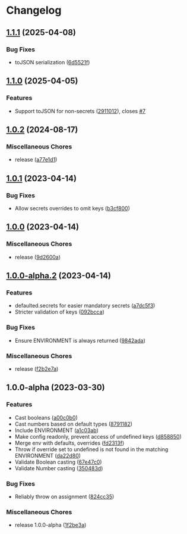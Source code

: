 # Changelog

## [1.1.1](https://github.com/alecperkins/defaulted/compare/v1.1.0...v1.1.1) (2025-04-08)


### Bug Fixes

* toJSON serialization ([6d5521f](https://github.com/alecperkins/defaulted/commit/6d5521fc0d7055837aa4bc544cfac85e24bcc2bc))

## [1.1.0](https://github.com/alecperkins/defaulted/compare/v1.0.2...v1.1.0) (2025-04-05)


### Features

* Support toJSON for non-secrets ([2911012](https://github.com/alecperkins/defaulted/commit/2911012fdbf690c2f3e45039ccac2d6424e93e78)), closes [#7](https://github.com/alecperkins/defaulted/issues/7)

## [1.0.2](https://github.com/alecperkins/defaulted/compare/v1.0.1...v1.0.2) (2024-08-17)


### Miscellaneous Chores

* release ([a77e1d1](https://github.com/alecperkins/defaulted/commit/a77e1d1a267eacfbe65b366081aaadb2fc3a4d69))

## [1.0.1](https://github.com/alecperkins/defaulted/compare/v1.0.0...v1.0.1) (2023-04-14)


### Bug Fixes

* Allow secrets overrides to omit keys ([b3cf800](https://github.com/alecperkins/defaulted/commit/b3cf800b3673924c1f7adc023acb3282fbc5f572))

## [1.0.0](https://github.com/alecperkins/defaulted/compare/v1.0.0-alpha.2...v1.0.0) (2023-04-14)


### Miscellaneous Chores

* release ([9d2600a](https://github.com/alecperkins/defaulted/commit/9d2600a48e2f6c3980eddecbedbebc5b78030521))

## [1.0.0-alpha.2](https://github.com/alecperkins/defaulted/compare/v1.0.0-alpha...v1.0.0-alpha.2) (2023-04-14)


### Features

* defaulted.secrets for easier mandatory secrets ([a7dc5f3](https://github.com/alecperkins/defaulted/commit/a7dc5f32338090d6c56fc8c832cf98cafd5468ce))
* Stricter validation of keys ([092bcca](https://github.com/alecperkins/defaulted/commit/092bcca8200d8ed11a670eb64550521c21fef7a6))


### Bug Fixes

* Ensure ENVIRONMENT is always returned ([9842ada](https://github.com/alecperkins/defaulted/commit/9842ada4ee74bee4d69709eea94b321350f79ab6))


### Miscellaneous Chores

* release ([f2b2e7a](https://github.com/alecperkins/defaulted/commit/f2b2e7a45f5b73240681632b0b1415a7141aa808))

## 1.0.0-alpha (2023-03-30)


### Features

* Cast booleans ([a00c0b0](https://github.com/alecperkins/defaulted/commit/a00c0b0095706e4436e2122abd8e7774dd027737))
* Cast numbers based on default types ([8791182](https://github.com/alecperkins/defaulted/commit/879118236740a708c4ae12f890939e9adb1c8499))
* Include ENVIRONMENT ([a1c03ab](https://github.com/alecperkins/defaulted/commit/a1c03abc712912268b0558f118f0e509e311334c))
* Make config readonly, prevent access of undefined keys ([d858850](https://github.com/alecperkins/defaulted/commit/d858850ea888f3c0b15b5a59d42ac4bbb4fdbc46))
* Merge env with defaults, overrides ([fd2313f](https://github.com/alecperkins/defaulted/commit/fd2313fa4c6189b25812aa909142682bfaf4ac83))
* Throw if override set to undefined is not found in the matching ENVIRONMENT ([da22d80](https://github.com/alecperkins/defaulted/commit/da22d807c5b194afd70ea9296e1c60e53782e52c))
* Validate Boolean casting ([67e47c0](https://github.com/alecperkins/defaulted/commit/67e47c00d2163540c34998fceb16692cb697c33e))
* Validate Number casting ([350483d](https://github.com/alecperkins/defaulted/commit/350483d531b114ed99fb162e563119058bca54d5))


### Bug Fixes

* Reliably throw on assignment ([824cc35](https://github.com/alecperkins/defaulted/commit/824cc351d3c92260aab275d34da208b713b04a59))


### Miscellaneous Chores

* release 1.0.0-alpha ([1f2be3a](https://github.com/alecperkins/defaulted/commit/1f2be3a8c8f01812658bcaac28817ada0f08cdd7))
